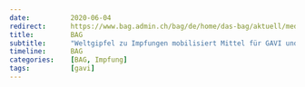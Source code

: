 ```yaml
---
date:          2020-06-04
redirect:      https://www.bag.admin.ch/bag/de/home/das-bag/aktuell/medienmitteilungen.msg-id-79345.html
title:         BAG
subtitle:      "Weltgipfel zu Impfungen mobilisiert Mittel für GAVI und ihre Covid-19 Aktivitäten"
timeline:      BAG
categories:    [BAG, Impfung]
tags:          [gavi]
---
```

